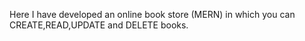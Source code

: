 Here I  have developed an online book store (MERN) in which you can CREATE,READ,UPDATE and DELETE books.
